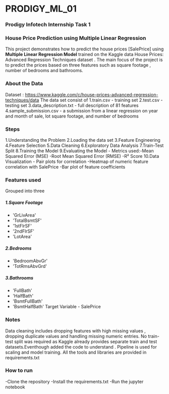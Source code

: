 # PRODIGY_ML_01
### Prodigy Infotech Internship Task 1

### House Price Prediction using Multiple Linear Regression
This project demonstrates how to predict the house prices [SalePrice] using **Multiple Linear Regression Model** trained on the Kaggle data House Prices: Advanced Regression Techniques dataset . The main focus of the project is to predict the prices based on three features such as square footage , number of bedrooms and bathrooms.

### About the Data 
Dataset : https://www.kaggle.com/c/house-prices-advanced-regression-techniques/data
The data set consist of 
1.train.csv - training set 
2.test.csv - testing set
3.data_description.txt - full description of 81 features 
4.sample_submission.csv - a submission from a linear regression on year and month of sale, lot square footage, and number of bedrooms

### Steps
1.Understanding the Problem 
2.Loading the data set
3.Feature Engineering
4.Feature Selection 
5.Data Cleaning 
6.Exploratory Data Analysis
7.Train-Test Split 
8.Training the Model 
9.Evaluating the Model - Metrics used:-Mean Squared Error (MSE) -Root Mean Squared Error (RMSE) -R² Score 
10.Data Visualization - Pair plots for correlation -Heatmap of numeric feature correlation with SalePrice -Bar plot of feature coefficients


### Features used 
Grouped into three 
##### 1.Square Footage 
- 'GrLivArea' 
- 'TotalBsmtSF' 
- '1stFlrSF' 
- '2ndFlrSF'
- 'LotArea'
##### 2.Bedrooms
- 'BedroomAbvGr'
- 'TotRmsAbvGrd'
##### 3.Bathrooms
- 'FullBath'
- 'HalfBath'
- 'BsmtFullBath'
- 'BsmtHalfBath'
Target Variable - SalePrice

### Notes 
Data cleaning includes dropping features with high missing values , dropping duplicate values  and handling missing numeric entries.
No train-test split was required as Kaggle already provides separate train and test datasets.Eventhough added the code to understand .
Pipeline is used for scaling and model training.
All the tools and libraries are provided in requirements.txt

### How to run 
-Clone the repository 
-Install the requirements.txt
-Run the jupyter notebook

